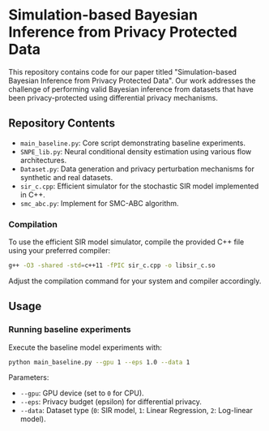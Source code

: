 # Simulation-based Bayesian Inference from Privacy Protected Data

This repository contains code for our paper titled "Simulation-based Bayesian Inference from Privacy Protected Data". Our work addresses the challenge of performing valid Bayesian inference from datasets that have been privacy-protected using differential privacy mechanisms.

## Repository Contents
- `main_baseline.py`: Core script demonstrating baseline experiments.
- `SNPE_lib.py`: Neural conditional density estimation using various flow architectures.
- `Dataset.py`: Data generation and privacy perturbation mechanisms for synthetic and real datasets.
- `sir_c.cpp`: Efficient simulator for the stochastic SIR model implemented in C++.
- `smc_abc.py`: Implement for SMC-ABC algorithm.


### Compilation

To use the efficient SIR model simulator, compile the provided C++ file using your preferred compiler:

```bash
g++ -O3 -shared -std=c++11 -fPIC sir_c.cpp -o libsir_c.so
```

Adjust the compilation command for your system and compiler accordingly.

## Usage

### Running baseline experiments

Execute the baseline model experiments with:

```bash
python main_baseline.py --gpu 1 --eps 1.0 --data 1
```

Parameters:
- `--gpu`: GPU device (set to `0` for CPU).
- `--eps`: Privacy budget (epsilon) for differential privacy.
- `--data`: Dataset type (`0`: SIR model, `1`: Linear Regression, `2`: Log-linear model).

